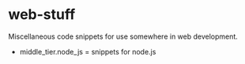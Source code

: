 # web-stuff
Miscellaneous code snippets for use somewhere in web development.

* middle_tier.node_js = snippets for node.js

